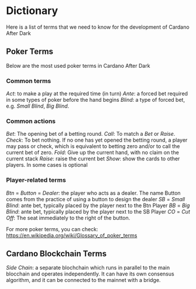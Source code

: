# Dictionary

Here is a list of terms that we need to know for the development of Cardano After Dark

## Poker Terms

Below are the most used poker terms in Cardano After Dark

### Common terms

*Act*: to make a play at the required time (in turn)
*Ante*: a forced bet required in some types of poker before the hand begins
*Blind*: a type of forced bet, e.g. _Small Blind_, _Big Blind_.

### Common actions

*Bet*: The opening bet of a betting round.
*Call*: To match a _Bet_ or _Raise_.
*Check*: To bet nothing. If no one has yet opened the betting round, a player may pass or check, which is equivalent to betting zero and/or to call the current bet of zero.
*Fold*: Give up the current hand, with no claim on the current stack
*Raise*: raise the current bet
*Show*: show the cards to other players. In some cases is optional


### Player-related terms

*Btn* = *Button* = *Dealer*: the player who acts as a dealer. The name Button comes from the practice of using a button to design the dealer
*SB* = *Small Blind*: ante bet, typically placed by the player next to the Btn Player
*BB* = *Big Blind*: ante bet, typically placed by the player next to the SB Player
*CO* = *Cut Off*: The seat immediately to the right of the button. 





For more poker terms, you can check: https://en.wikipedia.org/wiki/Glossary_of_poker_terms

## Cardano Blockchain Terms

*Side Chain*: a separate blochchain which runs in parallel to the main blocchain and operates independently. It can have its own consensus algorithm, and it can be connected to the mainnet with a bridge.

